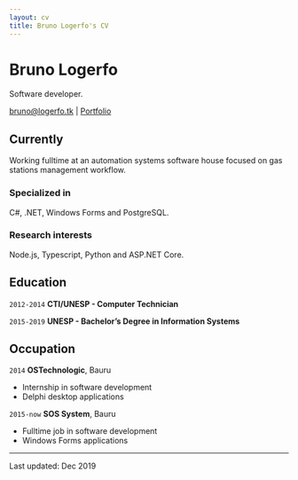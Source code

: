 ```yaml
---
layout: cv
title: Bruno Logerfo's CV
---
```

# Bruno Logerfo
Software developer.

<div id="webaddress">
<a href="bruno@logerfo.tk">bruno@logerfo.tk</a>
| <a href="https://logerfo.tk">Portfolio</a>
</div>


## Currently

Working fulltime at an automation systems software house focused on gas stations management workflow.

### Specialized in

C#, .NET, Windows Forms and PostgreSQL.

### Research interests

Node.js, Typescript, Python and ASP.NET Core.

## Education

`2012-2014`
__CTI/UNESP - Computer Technician__

`2015-2019`
__UNESP - Bachelor’s Degree in Information Systems__

## Occupation

`2014`
__OSTechnologic__, Bauru

- Internship in software development
- Delphi desktop applications

`2015-now`
__SOS System__, Bauru

- Fulltime job in software development
- Windows Forms applications

---
Last updated: Dec 2019
